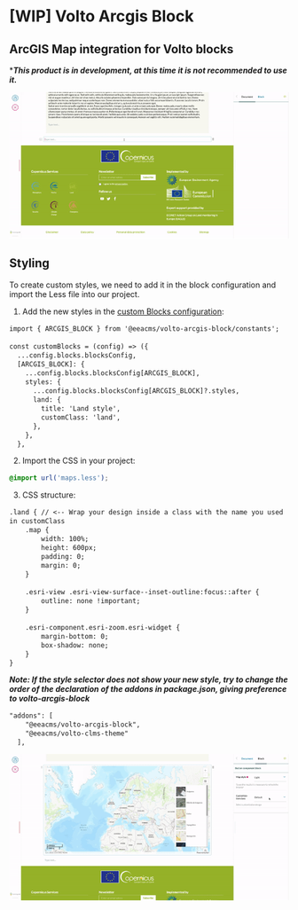 # [WIP] Volto Arcgis Block
## ArcGIS Map integration for Volto blocks
****This product is in development, at this time it is not recommended to use it.***

![Demo example volto-arcgis-block](docs/demo.gif)

## Styling
To create custom styles, we need to add it in the block configuration and import the Less file into our project.

1. Add the new styles in the [custom Blocks configuration](https://docs.voltocms.com/blocks/settings/#configuring-a-new-block):

````JS
import { ARCGIS_BLOCK } from '@eeacms/volto-arcgis-block/constants';

const customBlocks = (config) => ({
  ...config.blocks.blocksConfig,
  [ARCGIS_BLOCK]: {
    ...config.blocks.blocksConfig[ARCGIS_BLOCK],
    styles: {
      ...config.blocks.blocksConfig[ARCGIS_BLOCK]?.styles,
      land: {
        title: 'Land style',
        customClass: 'land',
      },
    },
  },
````

2. Import the CSS in your project:

````CSS
@import url('maps.less');
````
3. CSS structure:
````LESS
.land { // <-- Wrap your design inside a class with the name you used in customClass
    .map {
        width: 100%;
        height: 600px;
        padding: 0;
        margin: 0;
    }

    .esri-view .esri-view-surface--inset-outline:focus::after {
        outline: none !important;
    }

    .esri-component.esri-zoom.esri-widget {
        margin-bottom: 0;
        box-shadow: none;
    }
}
````


***Note: If the style selector does not show your new style, try to change the order of the declaration of the addons in package.json, giving preference to volto-arcgis-block***
````
"addons": [
    "@eeacms/volto-arcgis-block",
    "@eeacms/volto-clms-theme"
  ],
````
![Style example volto-arcgis-block](docs/styles_example.gif)